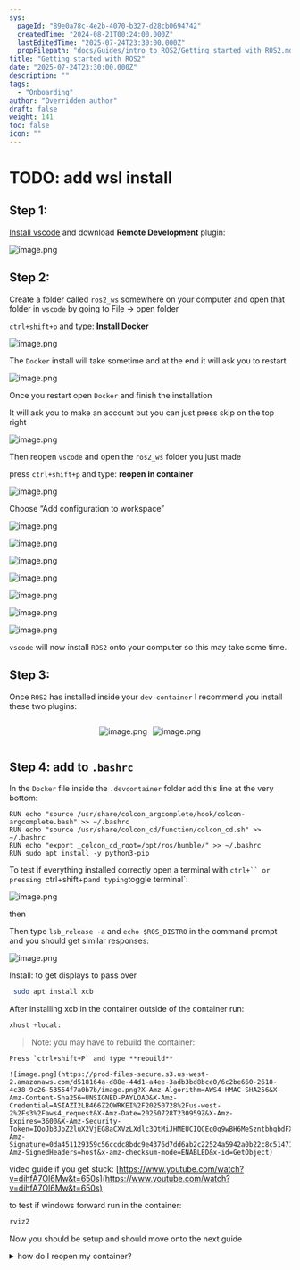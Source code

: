 ```yaml
---
sys:
  pageId: "89e0a78c-4e2b-4070-b327-d28cb0694742"
  createdTime: "2024-08-21T00:24:00.000Z"
  lastEditedTime: "2025-07-24T23:30:00.000Z"
  propFilepath: "docs/Guides/intro_to_ROS2/Getting started with ROS2.md"
title: "Getting started with ROS2"
date: "2025-07-24T23:30:00.000Z"
description: ""
tags:
  - "Onboarding"
author: "Overridden author"
draft: false
weight: 141
toc: false
icon: ""
---
```


# TODO: add wsl install

## Step 1:

[Install vscode](https://code.visualstudio.com/download) and download **Remote Development** plugin:

![image.png](https://prod-files-secure.s3.us-west-2.amazonaws.com/d518164a-d88e-44d1-a4ee-3adb3bd8bce0/efb52993-1881-4a40-b95e-6f020334f022/image.png?X-Amz-Algorithm=AWS4-HMAC-SHA256&X-Amz-Content-Sha256=UNSIGNED-PAYLOAD&X-Amz-Credential=ASIAZI2LB4665EDFJ2D2%2F20250728%2Fus-west-2%2Fs3%2Faws4_request&X-Amz-Date=20250728T230951Z&X-Amz-Expires=3600&X-Amz-Security-Token=IQoJb3JpZ2luX2VjEG8aCXVzLXdlc3QtMiJIMEYCIQD48jusl2IpLTstuIkwhRbSX6I%2FpRW3XiBFD8OjBHHqLQIhAMpMV9M8wiUgMZ3WkQ4MQ6n1mRHo2C5JFauDE0TEcpPuKogECJj%2F%2F%2F%2F%2F%2F%2F%2F%2F%2FwEQABoMNjM3NDIzMTgzODA1IgxGQ3On7dPVDWpfbUwq3ANZDKGFkyCwEKg3dU7QabRXdQy0Bn6RCWcx8S36zCK5DIOx0meruvmMglOEq8sR9A4kEtyqoQpM4Glku3Fglk%2FER9GcJkibV7vB7AIdS0f0tmVh5%2BfEjmaI0Razw1h2T%2BAK5muz9DkxS51ZIfX3iLpqmiEVBMIQJNyAiKDUBInSVUc2Z6LZcHAnwjTUvIqrpP67McqTQ0SLt8%2BvJY4N%2FQ1g1bNS7nrRkgQwe%2FaTsmPIVt22k6ZiNEBt9F8bG15E8GZs%2FEy8CjZQHleLkwyskai0cnbXCgoaX%2Fe4CiFQHxoPa09jVCnhesfJNZ19HxUdoXLmeWa1FP6cjLTgh9GVmruDZ95nOL2GwxgfeC1l9xKU5Lg3r8HgKTe6QHozbMVxO6jH7Vl0AJlXRv%2BYKfGlv2K8juB8BizrcywLdDEgTGLNnvv18xhVHLnxgj6t0ZkHKLaL0qQckvQRrC8qFCOSJcPmCJ7vOG3PY%2Bfho%2FKqeHENbqoo7TVE5kzXjfCg6w47GYfRJjtM15d0ujMbgYaMWIK4IfuRVrhOJJo4s4e5%2BlCrCFKsBwObcorPr9uEjiRX8dIS%2BsEZEBoigAI4GRwXoZMTruakFGktHkUwa7%2BHIlxqxZY%2BwM47gbcvHGQhAjD%2F8Z%2FEBjqkASpkgLgVocKciclYTTqC%2F%2BKHbzBwSEtxSrvgrePK%2BxInU7oqyMun%2FmkPo6QyOn801FXajfvoIJNXrz%2B3SBClgdk8E6haBxyP6rAtyZAfkyEdZHgyUJCn3MPYgU%2FPy9CBCCx09hBeySCzDO%2B%2FT29N8AUJfgTMlV0YCzOZ8QKEpZa8JgobaTNxlGAV8g22f%2FHF4l5NlX5MHkS8%2BbblaRo0KWDpKU4Z&X-Amz-Signature=518d4d3e21855fb1b258e422862e64871802d83217e5183f4618b4694a3ead44&X-Amz-SignedHeaders=host&x-amz-checksum-mode=ENABLED&x-id=GetObject)

## Step 2:

Create a folder called `ros2_ws` somewhere on your computer and open that folder in `vscode` by going to File → open folder 

`ctrl+shift+p` and type: **Install Docker**

![image.png](https://prod-files-secure.s3.us-west-2.amazonaws.com/d518164a-d88e-44d1-a4ee-3adb3bd8bce0/2269dc0e-1cd5-47ff-bceb-c04ad9b2eab0/image.png?X-Amz-Algorithm=AWS4-HMAC-SHA256&X-Amz-Content-Sha256=UNSIGNED-PAYLOAD&X-Amz-Credential=ASIAZI2LB4665EDFJ2D2%2F20250728%2Fus-west-2%2Fs3%2Faws4_request&X-Amz-Date=20250728T230951Z&X-Amz-Expires=3600&X-Amz-Security-Token=IQoJb3JpZ2luX2VjEG8aCXVzLXdlc3QtMiJIMEYCIQD48jusl2IpLTstuIkwhRbSX6I%2FpRW3XiBFD8OjBHHqLQIhAMpMV9M8wiUgMZ3WkQ4MQ6n1mRHo2C5JFauDE0TEcpPuKogECJj%2F%2F%2F%2F%2F%2F%2F%2F%2F%2FwEQABoMNjM3NDIzMTgzODA1IgxGQ3On7dPVDWpfbUwq3ANZDKGFkyCwEKg3dU7QabRXdQy0Bn6RCWcx8S36zCK5DIOx0meruvmMglOEq8sR9A4kEtyqoQpM4Glku3Fglk%2FER9GcJkibV7vB7AIdS0f0tmVh5%2BfEjmaI0Razw1h2T%2BAK5muz9DkxS51ZIfX3iLpqmiEVBMIQJNyAiKDUBInSVUc2Z6LZcHAnwjTUvIqrpP67McqTQ0SLt8%2BvJY4N%2FQ1g1bNS7nrRkgQwe%2FaTsmPIVt22k6ZiNEBt9F8bG15E8GZs%2FEy8CjZQHleLkwyskai0cnbXCgoaX%2Fe4CiFQHxoPa09jVCnhesfJNZ19HxUdoXLmeWa1FP6cjLTgh9GVmruDZ95nOL2GwxgfeC1l9xKU5Lg3r8HgKTe6QHozbMVxO6jH7Vl0AJlXRv%2BYKfGlv2K8juB8BizrcywLdDEgTGLNnvv18xhVHLnxgj6t0ZkHKLaL0qQckvQRrC8qFCOSJcPmCJ7vOG3PY%2Bfho%2FKqeHENbqoo7TVE5kzXjfCg6w47GYfRJjtM15d0ujMbgYaMWIK4IfuRVrhOJJo4s4e5%2BlCrCFKsBwObcorPr9uEjiRX8dIS%2BsEZEBoigAI4GRwXoZMTruakFGktHkUwa7%2BHIlxqxZY%2BwM47gbcvHGQhAjD%2F8Z%2FEBjqkASpkgLgVocKciclYTTqC%2F%2BKHbzBwSEtxSrvgrePK%2BxInU7oqyMun%2FmkPo6QyOn801FXajfvoIJNXrz%2B3SBClgdk8E6haBxyP6rAtyZAfkyEdZHgyUJCn3MPYgU%2FPy9CBCCx09hBeySCzDO%2B%2FT29N8AUJfgTMlV0YCzOZ8QKEpZa8JgobaTNxlGAV8g22f%2FHF4l5NlX5MHkS8%2BbblaRo0KWDpKU4Z&X-Amz-Signature=069c652623b1d8323dee84e8d47f7898e19bad41c767d405aff46f17e925cb48&X-Amz-SignedHeaders=host&x-amz-checksum-mode=ENABLED&x-id=GetObject)

The `Docker` install will take sometime and at the end it will ask you to restart

![image.png](https://prod-files-secure.s3.us-west-2.amazonaws.com/d518164a-d88e-44d1-a4ee-3adb3bd8bce0/ed233f78-be33-4b1f-b89c-9c346c0e961e/image.png?X-Amz-Algorithm=AWS4-HMAC-SHA256&X-Amz-Content-Sha256=UNSIGNED-PAYLOAD&X-Amz-Credential=ASIAZI2LB4665EDFJ2D2%2F20250728%2Fus-west-2%2Fs3%2Faws4_request&X-Amz-Date=20250728T230951Z&X-Amz-Expires=3600&X-Amz-Security-Token=IQoJb3JpZ2luX2VjEG8aCXVzLXdlc3QtMiJIMEYCIQD48jusl2IpLTstuIkwhRbSX6I%2FpRW3XiBFD8OjBHHqLQIhAMpMV9M8wiUgMZ3WkQ4MQ6n1mRHo2C5JFauDE0TEcpPuKogECJj%2F%2F%2F%2F%2F%2F%2F%2F%2F%2FwEQABoMNjM3NDIzMTgzODA1IgxGQ3On7dPVDWpfbUwq3ANZDKGFkyCwEKg3dU7QabRXdQy0Bn6RCWcx8S36zCK5DIOx0meruvmMglOEq8sR9A4kEtyqoQpM4Glku3Fglk%2FER9GcJkibV7vB7AIdS0f0tmVh5%2BfEjmaI0Razw1h2T%2BAK5muz9DkxS51ZIfX3iLpqmiEVBMIQJNyAiKDUBInSVUc2Z6LZcHAnwjTUvIqrpP67McqTQ0SLt8%2BvJY4N%2FQ1g1bNS7nrRkgQwe%2FaTsmPIVt22k6ZiNEBt9F8bG15E8GZs%2FEy8CjZQHleLkwyskai0cnbXCgoaX%2Fe4CiFQHxoPa09jVCnhesfJNZ19HxUdoXLmeWa1FP6cjLTgh9GVmruDZ95nOL2GwxgfeC1l9xKU5Lg3r8HgKTe6QHozbMVxO6jH7Vl0AJlXRv%2BYKfGlv2K8juB8BizrcywLdDEgTGLNnvv18xhVHLnxgj6t0ZkHKLaL0qQckvQRrC8qFCOSJcPmCJ7vOG3PY%2Bfho%2FKqeHENbqoo7TVE5kzXjfCg6w47GYfRJjtM15d0ujMbgYaMWIK4IfuRVrhOJJo4s4e5%2BlCrCFKsBwObcorPr9uEjiRX8dIS%2BsEZEBoigAI4GRwXoZMTruakFGktHkUwa7%2BHIlxqxZY%2BwM47gbcvHGQhAjD%2F8Z%2FEBjqkASpkgLgVocKciclYTTqC%2F%2BKHbzBwSEtxSrvgrePK%2BxInU7oqyMun%2FmkPo6QyOn801FXajfvoIJNXrz%2B3SBClgdk8E6haBxyP6rAtyZAfkyEdZHgyUJCn3MPYgU%2FPy9CBCCx09hBeySCzDO%2B%2FT29N8AUJfgTMlV0YCzOZ8QKEpZa8JgobaTNxlGAV8g22f%2FHF4l5NlX5MHkS8%2BbblaRo0KWDpKU4Z&X-Amz-Signature=d46eec1c75c3bb8db68c10571a0f93b35a61885ee92b0eff40ae04c5773d05ff&X-Amz-SignedHeaders=host&x-amz-checksum-mode=ENABLED&x-id=GetObject)

Once you restart open `Docker` and finish the installation

It will ask you to make an account but you can just press skip on the top right

![image.png](https://prod-files-secure.s3.us-west-2.amazonaws.com/d518164a-d88e-44d1-a4ee-3adb3bd8bce0/21010ad9-1659-4fd9-9f59-9932a09b2a3d/image.png?X-Amz-Algorithm=AWS4-HMAC-SHA256&X-Amz-Content-Sha256=UNSIGNED-PAYLOAD&X-Amz-Credential=ASIAZI2LB4665EDFJ2D2%2F20250728%2Fus-west-2%2Fs3%2Faws4_request&X-Amz-Date=20250728T230951Z&X-Amz-Expires=3600&X-Amz-Security-Token=IQoJb3JpZ2luX2VjEG8aCXVzLXdlc3QtMiJIMEYCIQD48jusl2IpLTstuIkwhRbSX6I%2FpRW3XiBFD8OjBHHqLQIhAMpMV9M8wiUgMZ3WkQ4MQ6n1mRHo2C5JFauDE0TEcpPuKogECJj%2F%2F%2F%2F%2F%2F%2F%2F%2F%2FwEQABoMNjM3NDIzMTgzODA1IgxGQ3On7dPVDWpfbUwq3ANZDKGFkyCwEKg3dU7QabRXdQy0Bn6RCWcx8S36zCK5DIOx0meruvmMglOEq8sR9A4kEtyqoQpM4Glku3Fglk%2FER9GcJkibV7vB7AIdS0f0tmVh5%2BfEjmaI0Razw1h2T%2BAK5muz9DkxS51ZIfX3iLpqmiEVBMIQJNyAiKDUBInSVUc2Z6LZcHAnwjTUvIqrpP67McqTQ0SLt8%2BvJY4N%2FQ1g1bNS7nrRkgQwe%2FaTsmPIVt22k6ZiNEBt9F8bG15E8GZs%2FEy8CjZQHleLkwyskai0cnbXCgoaX%2Fe4CiFQHxoPa09jVCnhesfJNZ19HxUdoXLmeWa1FP6cjLTgh9GVmruDZ95nOL2GwxgfeC1l9xKU5Lg3r8HgKTe6QHozbMVxO6jH7Vl0AJlXRv%2BYKfGlv2K8juB8BizrcywLdDEgTGLNnvv18xhVHLnxgj6t0ZkHKLaL0qQckvQRrC8qFCOSJcPmCJ7vOG3PY%2Bfho%2FKqeHENbqoo7TVE5kzXjfCg6w47GYfRJjtM15d0ujMbgYaMWIK4IfuRVrhOJJo4s4e5%2BlCrCFKsBwObcorPr9uEjiRX8dIS%2BsEZEBoigAI4GRwXoZMTruakFGktHkUwa7%2BHIlxqxZY%2BwM47gbcvHGQhAjD%2F8Z%2FEBjqkASpkgLgVocKciclYTTqC%2F%2BKHbzBwSEtxSrvgrePK%2BxInU7oqyMun%2FmkPo6QyOn801FXajfvoIJNXrz%2B3SBClgdk8E6haBxyP6rAtyZAfkyEdZHgyUJCn3MPYgU%2FPy9CBCCx09hBeySCzDO%2B%2FT29N8AUJfgTMlV0YCzOZ8QKEpZa8JgobaTNxlGAV8g22f%2FHF4l5NlX5MHkS8%2BbblaRo0KWDpKU4Z&X-Amz-Signature=788d11c062daa7df34fb49780f90cda7fe77184d62da1a994d190c07d3fb9e88&X-Amz-SignedHeaders=host&x-amz-checksum-mode=ENABLED&x-id=GetObject)

Then reopen `vscode` and open the `ros2_ws` folder you just made

press `ctrl+shift+p` and type: **reopen in container**

![image.png](https://prod-files-secure.s3.us-west-2.amazonaws.com/d518164a-d88e-44d1-a4ee-3adb3bd8bce0/4e93b8c2-41ad-488c-8095-c74205196118/image.png?X-Amz-Algorithm=AWS4-HMAC-SHA256&X-Amz-Content-Sha256=UNSIGNED-PAYLOAD&X-Amz-Credential=ASIAZI2LB4665EDFJ2D2%2F20250728%2Fus-west-2%2Fs3%2Faws4_request&X-Amz-Date=20250728T230951Z&X-Amz-Expires=3600&X-Amz-Security-Token=IQoJb3JpZ2luX2VjEG8aCXVzLXdlc3QtMiJIMEYCIQD48jusl2IpLTstuIkwhRbSX6I%2FpRW3XiBFD8OjBHHqLQIhAMpMV9M8wiUgMZ3WkQ4MQ6n1mRHo2C5JFauDE0TEcpPuKogECJj%2F%2F%2F%2F%2F%2F%2F%2F%2F%2FwEQABoMNjM3NDIzMTgzODA1IgxGQ3On7dPVDWpfbUwq3ANZDKGFkyCwEKg3dU7QabRXdQy0Bn6RCWcx8S36zCK5DIOx0meruvmMglOEq8sR9A4kEtyqoQpM4Glku3Fglk%2FER9GcJkibV7vB7AIdS0f0tmVh5%2BfEjmaI0Razw1h2T%2BAK5muz9DkxS51ZIfX3iLpqmiEVBMIQJNyAiKDUBInSVUc2Z6LZcHAnwjTUvIqrpP67McqTQ0SLt8%2BvJY4N%2FQ1g1bNS7nrRkgQwe%2FaTsmPIVt22k6ZiNEBt9F8bG15E8GZs%2FEy8CjZQHleLkwyskai0cnbXCgoaX%2Fe4CiFQHxoPa09jVCnhesfJNZ19HxUdoXLmeWa1FP6cjLTgh9GVmruDZ95nOL2GwxgfeC1l9xKU5Lg3r8HgKTe6QHozbMVxO6jH7Vl0AJlXRv%2BYKfGlv2K8juB8BizrcywLdDEgTGLNnvv18xhVHLnxgj6t0ZkHKLaL0qQckvQRrC8qFCOSJcPmCJ7vOG3PY%2Bfho%2FKqeHENbqoo7TVE5kzXjfCg6w47GYfRJjtM15d0ujMbgYaMWIK4IfuRVrhOJJo4s4e5%2BlCrCFKsBwObcorPr9uEjiRX8dIS%2BsEZEBoigAI4GRwXoZMTruakFGktHkUwa7%2BHIlxqxZY%2BwM47gbcvHGQhAjD%2F8Z%2FEBjqkASpkgLgVocKciclYTTqC%2F%2BKHbzBwSEtxSrvgrePK%2BxInU7oqyMun%2FmkPo6QyOn801FXajfvoIJNXrz%2B3SBClgdk8E6haBxyP6rAtyZAfkyEdZHgyUJCn3MPYgU%2FPy9CBCCx09hBeySCzDO%2B%2FT29N8AUJfgTMlV0YCzOZ8QKEpZa8JgobaTNxlGAV8g22f%2FHF4l5NlX5MHkS8%2BbblaRo0KWDpKU4Z&X-Amz-Signature=cc973568a882cc1fd167deebcdecc054e2ed1ffb2f8ab0ee17fe77fed99256d1&X-Amz-SignedHeaders=host&x-amz-checksum-mode=ENABLED&x-id=GetObject)

Choose “Add configuration to workspace”

![image.png](https://prod-files-secure.s3.us-west-2.amazonaws.com/d518164a-d88e-44d1-a4ee-3adb3bd8bce0/9560b282-5060-4989-ba37-97e7b2c22476/image.png?X-Amz-Algorithm=AWS4-HMAC-SHA256&X-Amz-Content-Sha256=UNSIGNED-PAYLOAD&X-Amz-Credential=ASIAZI2LB4665EDFJ2D2%2F20250728%2Fus-west-2%2Fs3%2Faws4_request&X-Amz-Date=20250728T230951Z&X-Amz-Expires=3600&X-Amz-Security-Token=IQoJb3JpZ2luX2VjEG8aCXVzLXdlc3QtMiJIMEYCIQD48jusl2IpLTstuIkwhRbSX6I%2FpRW3XiBFD8OjBHHqLQIhAMpMV9M8wiUgMZ3WkQ4MQ6n1mRHo2C5JFauDE0TEcpPuKogECJj%2F%2F%2F%2F%2F%2F%2F%2F%2F%2FwEQABoMNjM3NDIzMTgzODA1IgxGQ3On7dPVDWpfbUwq3ANZDKGFkyCwEKg3dU7QabRXdQy0Bn6RCWcx8S36zCK5DIOx0meruvmMglOEq8sR9A4kEtyqoQpM4Glku3Fglk%2FER9GcJkibV7vB7AIdS0f0tmVh5%2BfEjmaI0Razw1h2T%2BAK5muz9DkxS51ZIfX3iLpqmiEVBMIQJNyAiKDUBInSVUc2Z6LZcHAnwjTUvIqrpP67McqTQ0SLt8%2BvJY4N%2FQ1g1bNS7nrRkgQwe%2FaTsmPIVt22k6ZiNEBt9F8bG15E8GZs%2FEy8CjZQHleLkwyskai0cnbXCgoaX%2Fe4CiFQHxoPa09jVCnhesfJNZ19HxUdoXLmeWa1FP6cjLTgh9GVmruDZ95nOL2GwxgfeC1l9xKU5Lg3r8HgKTe6QHozbMVxO6jH7Vl0AJlXRv%2BYKfGlv2K8juB8BizrcywLdDEgTGLNnvv18xhVHLnxgj6t0ZkHKLaL0qQckvQRrC8qFCOSJcPmCJ7vOG3PY%2Bfho%2FKqeHENbqoo7TVE5kzXjfCg6w47GYfRJjtM15d0ujMbgYaMWIK4IfuRVrhOJJo4s4e5%2BlCrCFKsBwObcorPr9uEjiRX8dIS%2BsEZEBoigAI4GRwXoZMTruakFGktHkUwa7%2BHIlxqxZY%2BwM47gbcvHGQhAjD%2F8Z%2FEBjqkASpkgLgVocKciclYTTqC%2F%2BKHbzBwSEtxSrvgrePK%2BxInU7oqyMun%2FmkPo6QyOn801FXajfvoIJNXrz%2B3SBClgdk8E6haBxyP6rAtyZAfkyEdZHgyUJCn3MPYgU%2FPy9CBCCx09hBeySCzDO%2B%2FT29N8AUJfgTMlV0YCzOZ8QKEpZa8JgobaTNxlGAV8g22f%2FHF4l5NlX5MHkS8%2BbblaRo0KWDpKU4Z&X-Amz-Signature=6a85e237b9e994ec32c02cf771612f03e79d298221a98b3504a939f74cef4d8b&X-Amz-SignedHeaders=host&x-amz-checksum-mode=ENABLED&x-id=GetObject)

![image.png](https://prod-files-secure.s3.us-west-2.amazonaws.com/d518164a-d88e-44d1-a4ee-3adb3bd8bce0/2ee63f81-886b-48e8-a553-dc6e5eac99e4/image.png?X-Amz-Algorithm=AWS4-HMAC-SHA256&X-Amz-Content-Sha256=UNSIGNED-PAYLOAD&X-Amz-Credential=ASIAZI2LB4665EDFJ2D2%2F20250728%2Fus-west-2%2Fs3%2Faws4_request&X-Amz-Date=20250728T230951Z&X-Amz-Expires=3600&X-Amz-Security-Token=IQoJb3JpZ2luX2VjEG8aCXVzLXdlc3QtMiJIMEYCIQD48jusl2IpLTstuIkwhRbSX6I%2FpRW3XiBFD8OjBHHqLQIhAMpMV9M8wiUgMZ3WkQ4MQ6n1mRHo2C5JFauDE0TEcpPuKogECJj%2F%2F%2F%2F%2F%2F%2F%2F%2F%2FwEQABoMNjM3NDIzMTgzODA1IgxGQ3On7dPVDWpfbUwq3ANZDKGFkyCwEKg3dU7QabRXdQy0Bn6RCWcx8S36zCK5DIOx0meruvmMglOEq8sR9A4kEtyqoQpM4Glku3Fglk%2FER9GcJkibV7vB7AIdS0f0tmVh5%2BfEjmaI0Razw1h2T%2BAK5muz9DkxS51ZIfX3iLpqmiEVBMIQJNyAiKDUBInSVUc2Z6LZcHAnwjTUvIqrpP67McqTQ0SLt8%2BvJY4N%2FQ1g1bNS7nrRkgQwe%2FaTsmPIVt22k6ZiNEBt9F8bG15E8GZs%2FEy8CjZQHleLkwyskai0cnbXCgoaX%2Fe4CiFQHxoPa09jVCnhesfJNZ19HxUdoXLmeWa1FP6cjLTgh9GVmruDZ95nOL2GwxgfeC1l9xKU5Lg3r8HgKTe6QHozbMVxO6jH7Vl0AJlXRv%2BYKfGlv2K8juB8BizrcywLdDEgTGLNnvv18xhVHLnxgj6t0ZkHKLaL0qQckvQRrC8qFCOSJcPmCJ7vOG3PY%2Bfho%2FKqeHENbqoo7TVE5kzXjfCg6w47GYfRJjtM15d0ujMbgYaMWIK4IfuRVrhOJJo4s4e5%2BlCrCFKsBwObcorPr9uEjiRX8dIS%2BsEZEBoigAI4GRwXoZMTruakFGktHkUwa7%2BHIlxqxZY%2BwM47gbcvHGQhAjD%2F8Z%2FEBjqkASpkgLgVocKciclYTTqC%2F%2BKHbzBwSEtxSrvgrePK%2BxInU7oqyMun%2FmkPo6QyOn801FXajfvoIJNXrz%2B3SBClgdk8E6haBxyP6rAtyZAfkyEdZHgyUJCn3MPYgU%2FPy9CBCCx09hBeySCzDO%2B%2FT29N8AUJfgTMlV0YCzOZ8QKEpZa8JgobaTNxlGAV8g22f%2FHF4l5NlX5MHkS8%2BbblaRo0KWDpKU4Z&X-Amz-Signature=17cd8087002464d706b68ac0c79e83e52baef49300349f0e3ef93229228a0c3c&X-Amz-SignedHeaders=host&x-amz-checksum-mode=ENABLED&x-id=GetObject)

![image.png](https://prod-files-secure.s3.us-west-2.amazonaws.com/d518164a-d88e-44d1-a4ee-3adb3bd8bce0/e0fd626c-c8b6-4b2c-95d1-fa4c26514504/image.png?X-Amz-Algorithm=AWS4-HMAC-SHA256&X-Amz-Content-Sha256=UNSIGNED-PAYLOAD&X-Amz-Credential=ASIAZI2LB4665EDFJ2D2%2F20250728%2Fus-west-2%2Fs3%2Faws4_request&X-Amz-Date=20250728T230951Z&X-Amz-Expires=3600&X-Amz-Security-Token=IQoJb3JpZ2luX2VjEG8aCXVzLXdlc3QtMiJIMEYCIQD48jusl2IpLTstuIkwhRbSX6I%2FpRW3XiBFD8OjBHHqLQIhAMpMV9M8wiUgMZ3WkQ4MQ6n1mRHo2C5JFauDE0TEcpPuKogECJj%2F%2F%2F%2F%2F%2F%2F%2F%2F%2FwEQABoMNjM3NDIzMTgzODA1IgxGQ3On7dPVDWpfbUwq3ANZDKGFkyCwEKg3dU7QabRXdQy0Bn6RCWcx8S36zCK5DIOx0meruvmMglOEq8sR9A4kEtyqoQpM4Glku3Fglk%2FER9GcJkibV7vB7AIdS0f0tmVh5%2BfEjmaI0Razw1h2T%2BAK5muz9DkxS51ZIfX3iLpqmiEVBMIQJNyAiKDUBInSVUc2Z6LZcHAnwjTUvIqrpP67McqTQ0SLt8%2BvJY4N%2FQ1g1bNS7nrRkgQwe%2FaTsmPIVt22k6ZiNEBt9F8bG15E8GZs%2FEy8CjZQHleLkwyskai0cnbXCgoaX%2Fe4CiFQHxoPa09jVCnhesfJNZ19HxUdoXLmeWa1FP6cjLTgh9GVmruDZ95nOL2GwxgfeC1l9xKU5Lg3r8HgKTe6QHozbMVxO6jH7Vl0AJlXRv%2BYKfGlv2K8juB8BizrcywLdDEgTGLNnvv18xhVHLnxgj6t0ZkHKLaL0qQckvQRrC8qFCOSJcPmCJ7vOG3PY%2Bfho%2FKqeHENbqoo7TVE5kzXjfCg6w47GYfRJjtM15d0ujMbgYaMWIK4IfuRVrhOJJo4s4e5%2BlCrCFKsBwObcorPr9uEjiRX8dIS%2BsEZEBoigAI4GRwXoZMTruakFGktHkUwa7%2BHIlxqxZY%2BwM47gbcvHGQhAjD%2F8Z%2FEBjqkASpkgLgVocKciclYTTqC%2F%2BKHbzBwSEtxSrvgrePK%2BxInU7oqyMun%2FmkPo6QyOn801FXajfvoIJNXrz%2B3SBClgdk8E6haBxyP6rAtyZAfkyEdZHgyUJCn3MPYgU%2FPy9CBCCx09hBeySCzDO%2B%2FT29N8AUJfgTMlV0YCzOZ8QKEpZa8JgobaTNxlGAV8g22f%2FHF4l5NlX5MHkS8%2BbblaRo0KWDpKU4Z&X-Amz-Signature=45ac35f7f94a496898e83fd412d45f9925dcf8e6b0ffbf76ff52d70c37f94e2d&X-Amz-SignedHeaders=host&x-amz-checksum-mode=ENABLED&x-id=GetObject)

![image.png](https://prod-files-secure.s3.us-west-2.amazonaws.com/d518164a-d88e-44d1-a4ee-3adb3bd8bce0/a2e13f50-d2ab-4719-a4c2-7ced634bfc9d/image.png?X-Amz-Algorithm=AWS4-HMAC-SHA256&X-Amz-Content-Sha256=UNSIGNED-PAYLOAD&X-Amz-Credential=ASIAZI2LB4665EDFJ2D2%2F20250728%2Fus-west-2%2Fs3%2Faws4_request&X-Amz-Date=20250728T230951Z&X-Amz-Expires=3600&X-Amz-Security-Token=IQoJb3JpZ2luX2VjEG8aCXVzLXdlc3QtMiJIMEYCIQD48jusl2IpLTstuIkwhRbSX6I%2FpRW3XiBFD8OjBHHqLQIhAMpMV9M8wiUgMZ3WkQ4MQ6n1mRHo2C5JFauDE0TEcpPuKogECJj%2F%2F%2F%2F%2F%2F%2F%2F%2F%2FwEQABoMNjM3NDIzMTgzODA1IgxGQ3On7dPVDWpfbUwq3ANZDKGFkyCwEKg3dU7QabRXdQy0Bn6RCWcx8S36zCK5DIOx0meruvmMglOEq8sR9A4kEtyqoQpM4Glku3Fglk%2FER9GcJkibV7vB7AIdS0f0tmVh5%2BfEjmaI0Razw1h2T%2BAK5muz9DkxS51ZIfX3iLpqmiEVBMIQJNyAiKDUBInSVUc2Z6LZcHAnwjTUvIqrpP67McqTQ0SLt8%2BvJY4N%2FQ1g1bNS7nrRkgQwe%2FaTsmPIVt22k6ZiNEBt9F8bG15E8GZs%2FEy8CjZQHleLkwyskai0cnbXCgoaX%2Fe4CiFQHxoPa09jVCnhesfJNZ19HxUdoXLmeWa1FP6cjLTgh9GVmruDZ95nOL2GwxgfeC1l9xKU5Lg3r8HgKTe6QHozbMVxO6jH7Vl0AJlXRv%2BYKfGlv2K8juB8BizrcywLdDEgTGLNnvv18xhVHLnxgj6t0ZkHKLaL0qQckvQRrC8qFCOSJcPmCJ7vOG3PY%2Bfho%2FKqeHENbqoo7TVE5kzXjfCg6w47GYfRJjtM15d0ujMbgYaMWIK4IfuRVrhOJJo4s4e5%2BlCrCFKsBwObcorPr9uEjiRX8dIS%2BsEZEBoigAI4GRwXoZMTruakFGktHkUwa7%2BHIlxqxZY%2BwM47gbcvHGQhAjD%2F8Z%2FEBjqkASpkgLgVocKciclYTTqC%2F%2BKHbzBwSEtxSrvgrePK%2BxInU7oqyMun%2FmkPo6QyOn801FXajfvoIJNXrz%2B3SBClgdk8E6haBxyP6rAtyZAfkyEdZHgyUJCn3MPYgU%2FPy9CBCCx09hBeySCzDO%2B%2FT29N8AUJfgTMlV0YCzOZ8QKEpZa8JgobaTNxlGAV8g22f%2FHF4l5NlX5MHkS8%2BbblaRo0KWDpKU4Z&X-Amz-Signature=4d464bd4699bebd0c00a2d3a58d7c4e27f1f5a8f02a87eff26fda68a7d87cde2&X-Amz-SignedHeaders=host&x-amz-checksum-mode=ENABLED&x-id=GetObject)

![image.png](https://prod-files-secure.s3.us-west-2.amazonaws.com/d518164a-d88e-44d1-a4ee-3adb3bd8bce0/6cc478ad-aaba-4bf7-9fcc-403277ab896c/image.png?X-Amz-Algorithm=AWS4-HMAC-SHA256&X-Amz-Content-Sha256=UNSIGNED-PAYLOAD&X-Amz-Credential=ASIAZI2LB4665EDFJ2D2%2F20250728%2Fus-west-2%2Fs3%2Faws4_request&X-Amz-Date=20250728T230951Z&X-Amz-Expires=3600&X-Amz-Security-Token=IQoJb3JpZ2luX2VjEG8aCXVzLXdlc3QtMiJIMEYCIQD48jusl2IpLTstuIkwhRbSX6I%2FpRW3XiBFD8OjBHHqLQIhAMpMV9M8wiUgMZ3WkQ4MQ6n1mRHo2C5JFauDE0TEcpPuKogECJj%2F%2F%2F%2F%2F%2F%2F%2F%2F%2FwEQABoMNjM3NDIzMTgzODA1IgxGQ3On7dPVDWpfbUwq3ANZDKGFkyCwEKg3dU7QabRXdQy0Bn6RCWcx8S36zCK5DIOx0meruvmMglOEq8sR9A4kEtyqoQpM4Glku3Fglk%2FER9GcJkibV7vB7AIdS0f0tmVh5%2BfEjmaI0Razw1h2T%2BAK5muz9DkxS51ZIfX3iLpqmiEVBMIQJNyAiKDUBInSVUc2Z6LZcHAnwjTUvIqrpP67McqTQ0SLt8%2BvJY4N%2FQ1g1bNS7nrRkgQwe%2FaTsmPIVt22k6ZiNEBt9F8bG15E8GZs%2FEy8CjZQHleLkwyskai0cnbXCgoaX%2Fe4CiFQHxoPa09jVCnhesfJNZ19HxUdoXLmeWa1FP6cjLTgh9GVmruDZ95nOL2GwxgfeC1l9xKU5Lg3r8HgKTe6QHozbMVxO6jH7Vl0AJlXRv%2BYKfGlv2K8juB8BizrcywLdDEgTGLNnvv18xhVHLnxgj6t0ZkHKLaL0qQckvQRrC8qFCOSJcPmCJ7vOG3PY%2Bfho%2FKqeHENbqoo7TVE5kzXjfCg6w47GYfRJjtM15d0ujMbgYaMWIK4IfuRVrhOJJo4s4e5%2BlCrCFKsBwObcorPr9uEjiRX8dIS%2BsEZEBoigAI4GRwXoZMTruakFGktHkUwa7%2BHIlxqxZY%2BwM47gbcvHGQhAjD%2F8Z%2FEBjqkASpkgLgVocKciclYTTqC%2F%2BKHbzBwSEtxSrvgrePK%2BxInU7oqyMun%2FmkPo6QyOn801FXajfvoIJNXrz%2B3SBClgdk8E6haBxyP6rAtyZAfkyEdZHgyUJCn3MPYgU%2FPy9CBCCx09hBeySCzDO%2B%2FT29N8AUJfgTMlV0YCzOZ8QKEpZa8JgobaTNxlGAV8g22f%2FHF4l5NlX5MHkS8%2BbblaRo0KWDpKU4Z&X-Amz-Signature=0da93648b3d2011a776c240f73c5cf6d6c78db4e2c411f3eb5a285b474d038bc&X-Amz-SignedHeaders=host&x-amz-checksum-mode=ENABLED&x-id=GetObject)

![image.png](https://prod-files-secure.s3.us-west-2.amazonaws.com/d518164a-d88e-44d1-a4ee-3adb3bd8bce0/53255b28-f75e-430f-b9e3-c0ac8577e42b/image.png?X-Amz-Algorithm=AWS4-HMAC-SHA256&X-Amz-Content-Sha256=UNSIGNED-PAYLOAD&X-Amz-Credential=ASIAZI2LB4665EDFJ2D2%2F20250728%2Fus-west-2%2Fs3%2Faws4_request&X-Amz-Date=20250728T230951Z&X-Amz-Expires=3600&X-Amz-Security-Token=IQoJb3JpZ2luX2VjEG8aCXVzLXdlc3QtMiJIMEYCIQD48jusl2IpLTstuIkwhRbSX6I%2FpRW3XiBFD8OjBHHqLQIhAMpMV9M8wiUgMZ3WkQ4MQ6n1mRHo2C5JFauDE0TEcpPuKogECJj%2F%2F%2F%2F%2F%2F%2F%2F%2F%2FwEQABoMNjM3NDIzMTgzODA1IgxGQ3On7dPVDWpfbUwq3ANZDKGFkyCwEKg3dU7QabRXdQy0Bn6RCWcx8S36zCK5DIOx0meruvmMglOEq8sR9A4kEtyqoQpM4Glku3Fglk%2FER9GcJkibV7vB7AIdS0f0tmVh5%2BfEjmaI0Razw1h2T%2BAK5muz9DkxS51ZIfX3iLpqmiEVBMIQJNyAiKDUBInSVUc2Z6LZcHAnwjTUvIqrpP67McqTQ0SLt8%2BvJY4N%2FQ1g1bNS7nrRkgQwe%2FaTsmPIVt22k6ZiNEBt9F8bG15E8GZs%2FEy8CjZQHleLkwyskai0cnbXCgoaX%2Fe4CiFQHxoPa09jVCnhesfJNZ19HxUdoXLmeWa1FP6cjLTgh9GVmruDZ95nOL2GwxgfeC1l9xKU5Lg3r8HgKTe6QHozbMVxO6jH7Vl0AJlXRv%2BYKfGlv2K8juB8BizrcywLdDEgTGLNnvv18xhVHLnxgj6t0ZkHKLaL0qQckvQRrC8qFCOSJcPmCJ7vOG3PY%2Bfho%2FKqeHENbqoo7TVE5kzXjfCg6w47GYfRJjtM15d0ujMbgYaMWIK4IfuRVrhOJJo4s4e5%2BlCrCFKsBwObcorPr9uEjiRX8dIS%2BsEZEBoigAI4GRwXoZMTruakFGktHkUwa7%2BHIlxqxZY%2BwM47gbcvHGQhAjD%2F8Z%2FEBjqkASpkgLgVocKciclYTTqC%2F%2BKHbzBwSEtxSrvgrePK%2BxInU7oqyMun%2FmkPo6QyOn801FXajfvoIJNXrz%2B3SBClgdk8E6haBxyP6rAtyZAfkyEdZHgyUJCn3MPYgU%2FPy9CBCCx09hBeySCzDO%2B%2FT29N8AUJfgTMlV0YCzOZ8QKEpZa8JgobaTNxlGAV8g22f%2FHF4l5NlX5MHkS8%2BbblaRo0KWDpKU4Z&X-Amz-Signature=45758da8d41390490f25ee2a0aa30eae3831dc1f0d3ffbdd011356952bef9d1d&X-Amz-SignedHeaders=host&x-amz-checksum-mode=ENABLED&x-id=GetObject)

![image.png](https://prod-files-secure.s3.us-west-2.amazonaws.com/d518164a-d88e-44d1-a4ee-3adb3bd8bce0/7c562767-5af9-4ffb-97d1-327bcdf4ee00/image.png?X-Amz-Algorithm=AWS4-HMAC-SHA256&X-Amz-Content-Sha256=UNSIGNED-PAYLOAD&X-Amz-Credential=ASIAZI2LB4665EDFJ2D2%2F20250728%2Fus-west-2%2Fs3%2Faws4_request&X-Amz-Date=20250728T230951Z&X-Amz-Expires=3600&X-Amz-Security-Token=IQoJb3JpZ2luX2VjEG8aCXVzLXdlc3QtMiJIMEYCIQD48jusl2IpLTstuIkwhRbSX6I%2FpRW3XiBFD8OjBHHqLQIhAMpMV9M8wiUgMZ3WkQ4MQ6n1mRHo2C5JFauDE0TEcpPuKogECJj%2F%2F%2F%2F%2F%2F%2F%2F%2F%2FwEQABoMNjM3NDIzMTgzODA1IgxGQ3On7dPVDWpfbUwq3ANZDKGFkyCwEKg3dU7QabRXdQy0Bn6RCWcx8S36zCK5DIOx0meruvmMglOEq8sR9A4kEtyqoQpM4Glku3Fglk%2FER9GcJkibV7vB7AIdS0f0tmVh5%2BfEjmaI0Razw1h2T%2BAK5muz9DkxS51ZIfX3iLpqmiEVBMIQJNyAiKDUBInSVUc2Z6LZcHAnwjTUvIqrpP67McqTQ0SLt8%2BvJY4N%2FQ1g1bNS7nrRkgQwe%2FaTsmPIVt22k6ZiNEBt9F8bG15E8GZs%2FEy8CjZQHleLkwyskai0cnbXCgoaX%2Fe4CiFQHxoPa09jVCnhesfJNZ19HxUdoXLmeWa1FP6cjLTgh9GVmruDZ95nOL2GwxgfeC1l9xKU5Lg3r8HgKTe6QHozbMVxO6jH7Vl0AJlXRv%2BYKfGlv2K8juB8BizrcywLdDEgTGLNnvv18xhVHLnxgj6t0ZkHKLaL0qQckvQRrC8qFCOSJcPmCJ7vOG3PY%2Bfho%2FKqeHENbqoo7TVE5kzXjfCg6w47GYfRJjtM15d0ujMbgYaMWIK4IfuRVrhOJJo4s4e5%2BlCrCFKsBwObcorPr9uEjiRX8dIS%2BsEZEBoigAI4GRwXoZMTruakFGktHkUwa7%2BHIlxqxZY%2BwM47gbcvHGQhAjD%2F8Z%2FEBjqkASpkgLgVocKciclYTTqC%2F%2BKHbzBwSEtxSrvgrePK%2BxInU7oqyMun%2FmkPo6QyOn801FXajfvoIJNXrz%2B3SBClgdk8E6haBxyP6rAtyZAfkyEdZHgyUJCn3MPYgU%2FPy9CBCCx09hBeySCzDO%2B%2FT29N8AUJfgTMlV0YCzOZ8QKEpZa8JgobaTNxlGAV8g22f%2FHF4l5NlX5MHkS8%2BbblaRo0KWDpKU4Z&X-Amz-Signature=303c881d3a3015da9334e8c73b420661562f61893e211632342dd6b1ba429bd4&X-Amz-SignedHeaders=host&x-amz-checksum-mode=ENABLED&x-id=GetObject)

`vscode` will now install `ROS2` onto your computer so this may take some time.

## Step 3:

Once `ROS2` has installed inside your `dev-container` I recommend you install these two plugins:

<div style="display: flex;flex-direction: row; column-gap:10px; max-width: 630px;justify-content: center;">
<div>

![image.png](https://prod-files-secure.s3.us-west-2.amazonaws.com/d518164a-d88e-44d1-a4ee-3adb3bd8bce0/3fc3d550-5a54-4ba1-ba6b-faa01cdb7369/image.png?X-Amz-Algorithm=AWS4-HMAC-SHA256&X-Amz-Content-Sha256=UNSIGNED-PAYLOAD&X-Amz-Credential=ASIAZI2LB466XPLVGOEZ%2F20250728%2Fus-west-2%2Fs3%2Faws4_request&X-Amz-Date=20250728T230958Z&X-Amz-Expires=3600&X-Amz-Security-Token=IQoJb3JpZ2luX2VjEG8aCXVzLXdlc3QtMiJGMEQCIAwhZe12xQ%2FBdiplXUGP1V4zojRnHxkCdzEJvk%2FPJ9wAAiBJBH4z2JE0adgvAkSfkPxD6%2B4S4QUJX86Fqql5JT7bwiqIBAiX%2F%2F%2F%2F%2F%2F%2F%2F%2F%2F8BEAAaDDYzNzQyMzE4MzgwNSIMHUy9mnrCY%2FlOAOD5KtwD6O%2BONgRTXAxou896jsNwmjm3z3DjoeGNAIrO7W4%2FQKWMl9vqlc4ehzmQEqzxtn52bsDhdUL5%2FHdSIrBA1%2FXI2PjoIlgT69FTIeP7QmaIxF0JFft9vubWCSgOare1QEayfStITw%2BRCX%2BMK5%2BIYWD7lmRpxw0B9GCSgqKH%2BbYHhFd6w1HTagZH1yc3hfp0kJyLBcdglQqCgkKBGw4jh8TTqRv%2BFaSF4voxxF3tYYxGZjIRfdEjX88TrOSbqmcQQY655oyurc10r2bVy53khzMZi%2FR%2Bd1esSZeUPyN8LxRL0E%2FOSXPCuFt43nue26m75LLnDFvp%2Bo27XySkaPMO4DZcv4f5G4PsRNnb1%2BQmCGBak%2FkoCfkLp7euVcFdtsFVePKZ%2BskgAcTH7wlKZBMBtJorjhBMyg2lixJ%2Bpn2iSEUY0FIZ%2FRsgxBOaBk3FBdFb8kA9vWUafYqPmNRo4bcYBDt8XhljQzXVqxUTOh24yuNHlYLsMWIdussx1oaLFbJR4fJB0KnrkzAcrc4baiqRRaVjaIiTdwhvOyxegIKbTtHyajhR905IglzN5tc9bQ8RMR4r%2BlV5wWBNoMIqKERPIQI9cMK%2F%2BNcBbqnVoPpfyB6X8RKpI%2BlD3q%2FOUHWRJ%2F0wtPGfxAY6pgG1WjZDuAcxlVP04rrR%2FtXUpuvXTTgsWKd3eR%2Bad3PxvwOXsjdBdAxngWPDXbl%2FyfIZVp5m70of0d%2FpSNNkqlQYT01pIk6LY6XFClhPc5uQGx4INdoBMPLrs1CDqxfbyCTCgYaXjXQwNsCmNL5uZ4rDDPSu2XEMxq1P9zuMkQkia4DUONCCEV2t9tprHkFgNNsu2EX38byWgy23QrV7cA5hncN8z7%2Bz&X-Amz-Signature=7e1fa673ef2f90b92bae3c4fb1b8e883abbe8f7f18355481d7ab1bf657ea8c20&X-Amz-SignedHeaders=host&x-amz-checksum-mode=ENABLED&x-id=GetObject)

</div>
<div>

![image.png](https://prod-files-secure.s3.us-west-2.amazonaws.com/d518164a-d88e-44d1-a4ee-3adb3bd8bce0/d994cc66-13c2-4093-a5a3-f84cf4601a82/image.png?X-Amz-Algorithm=AWS4-HMAC-SHA256&X-Amz-Content-Sha256=UNSIGNED-PAYLOAD&X-Amz-Credential=ASIAZI2LB466TBFBLRBH%2F20250728%2Fus-west-2%2Fs3%2Faws4_request&X-Amz-Date=20250728T230959Z&X-Amz-Expires=3600&X-Amz-Security-Token=IQoJb3JpZ2luX2VjEG8aCXVzLXdlc3QtMiJGMEQCIDUi766iq6ClsieODIXYq1PpLsKeMdDIuZ4PpUCeR0hiAiAF1BloRAp5pUph9ZVHdhAlRKYD81blrQegFHkDiqbS8CqIBAiY%2F%2F%2F%2F%2F%2F%2F%2F%2F%2F8BEAAaDDYzNzQyMzE4MzgwNSIMFY1T1osVVjm9v%2BGrKtwDZK4UjM3ABifMpnRjTMfxIJ%2BmHg9liZRxliWC1uv8xvu2eXqxOSNHCFEQt0r8O%2FM7WPfaJuUo27MxoPkM%2FJD0zakdj9ffWcgylO3x0t5qSXuEB1KUfodTAzTrfCESN2QfULuTbGUQFd6XKR841LJlBpmuJX3z1bH6%2FXBrCy0CE6zsMaf5NLgn%2BWqYcYfNA5PPVN9XeXcDgyL0ThYBG0ALO%2Byj9HTK6mCbH6%2FNydevwRFZgooxxXllng%2B266RDyCOWW%2BnYnAPL1FbH3sDgPuZGqY8YB%2BthLmUjO6ozpwL70s28aTD4obB2kxIZ%2BJbFvfQutAx0HEYR7Ymej4wKhfjADFnuArkiT1px%2FEp4Ez2OhhgAY2YKxpCmkryP7o3Es%2BVqRsegY6HAnmZBgd8Z1oELs4ceulmyKX9O0M0aRB2Dw8MS3ceHH4rtNZ9Tme0ky3Ks3PAevJZcVu5TBQlEZB1Q8qlwIwSRQGDGYExLbFFTSWRLteL%2FtbvA5K1UxFZHcNnIuckgAfbdR%2B7%2BG%2F9wEab5S900lfWvJPJxzAl0eeTsLmm9UX1tJR4CFDXdjBlHsrdCDk6mSeoCTEbzeuHSp5N4PjbXyDnmgffbXLXzTvOjNoEQEaKSLiIDooPBf%2F4wtvGfxAY6pgELavJS2VwR4CA6GgMn3re8rhYkM7lLNV0E8qsXBa3ylu67V6LVUwzDzZhIz3wINOKMHxVEFZpMW%2B21KN8N5u19UV3EENbn6CCQTi193peBUFcajep9%2BHmYZy9iMiamVQFhVBE1lhMpPu4%2FLpOwJZWwezRMN2Q8pgTsq5ub2ZxsgRu8ihccjYoBCcOpiT2HJzw%2Bx11BuavJKLoEktrMeCfYnKkjRLcD&X-Amz-Signature=9bafd7b088538bdf390ed568ed9a9648c7fb20bdef74d40233d3773fd3ce11a4&X-Amz-SignedHeaders=host&x-amz-checksum-mode=ENABLED&x-id=GetObject)

</div>
</div>

## Step 4: add to `.bashrc`

In the `Docker` file inside the `.devcontainer` folder add this line at the very bottom: 

```docker
RUN echo "source /usr/share/colcon_argcomplete/hook/colcon-argcomplete.bash" >> ~/.bashrc
RUN echo "source /usr/share/colcon_cd/function/colcon_cd.sh" >> ~/.bashrc
RUN echo "export _colcon_cd_root=/opt/ros/humble/" >> ~/.bashrc
RUN sudo apt install -y python3-pip 
```

To test if everything installed correctly open a terminal with `ctrl+`` or pressing `ctrl+shift+p` and typing `toggle terminal`:

![image.png](https://prod-files-secure.s3.us-west-2.amazonaws.com/d518164a-d88e-44d1-a4ee-3adb3bd8bce0/6a4943d8-b04e-4c02-9a58-775f3384d1a5/image.png?X-Amz-Algorithm=AWS4-HMAC-SHA256&X-Amz-Content-Sha256=UNSIGNED-PAYLOAD&X-Amz-Credential=ASIAZI2LB4665EDFJ2D2%2F20250728%2Fus-west-2%2Fs3%2Faws4_request&X-Amz-Date=20250728T230951Z&X-Amz-Expires=3600&X-Amz-Security-Token=IQoJb3JpZ2luX2VjEG8aCXVzLXdlc3QtMiJIMEYCIQD48jusl2IpLTstuIkwhRbSX6I%2FpRW3XiBFD8OjBHHqLQIhAMpMV9M8wiUgMZ3WkQ4MQ6n1mRHo2C5JFauDE0TEcpPuKogECJj%2F%2F%2F%2F%2F%2F%2F%2F%2F%2FwEQABoMNjM3NDIzMTgzODA1IgxGQ3On7dPVDWpfbUwq3ANZDKGFkyCwEKg3dU7QabRXdQy0Bn6RCWcx8S36zCK5DIOx0meruvmMglOEq8sR9A4kEtyqoQpM4Glku3Fglk%2FER9GcJkibV7vB7AIdS0f0tmVh5%2BfEjmaI0Razw1h2T%2BAK5muz9DkxS51ZIfX3iLpqmiEVBMIQJNyAiKDUBInSVUc2Z6LZcHAnwjTUvIqrpP67McqTQ0SLt8%2BvJY4N%2FQ1g1bNS7nrRkgQwe%2FaTsmPIVt22k6ZiNEBt9F8bG15E8GZs%2FEy8CjZQHleLkwyskai0cnbXCgoaX%2Fe4CiFQHxoPa09jVCnhesfJNZ19HxUdoXLmeWa1FP6cjLTgh9GVmruDZ95nOL2GwxgfeC1l9xKU5Lg3r8HgKTe6QHozbMVxO6jH7Vl0AJlXRv%2BYKfGlv2K8juB8BizrcywLdDEgTGLNnvv18xhVHLnxgj6t0ZkHKLaL0qQckvQRrC8qFCOSJcPmCJ7vOG3PY%2Bfho%2FKqeHENbqoo7TVE5kzXjfCg6w47GYfRJjtM15d0ujMbgYaMWIK4IfuRVrhOJJo4s4e5%2BlCrCFKsBwObcorPr9uEjiRX8dIS%2BsEZEBoigAI4GRwXoZMTruakFGktHkUwa7%2BHIlxqxZY%2BwM47gbcvHGQhAjD%2F8Z%2FEBjqkASpkgLgVocKciclYTTqC%2F%2BKHbzBwSEtxSrvgrePK%2BxInU7oqyMun%2FmkPo6QyOn801FXajfvoIJNXrz%2B3SBClgdk8E6haBxyP6rAtyZAfkyEdZHgyUJCn3MPYgU%2FPy9CBCCx09hBeySCzDO%2B%2FT29N8AUJfgTMlV0YCzOZ8QKEpZa8JgobaTNxlGAV8g22f%2FHF4l5NlX5MHkS8%2BbblaRo0KWDpKU4Z&X-Amz-Signature=0cbc370b084f23468c5c379e925f41385b015105984200d71708ba884833fefe&X-Amz-SignedHeaders=host&x-amz-checksum-mode=ENABLED&x-id=GetObject)

then 

Then type `lsb_release -a` and `echo $ROS_DISTRO` in the command prompt and you should get similar responses:

![image.png](https://prod-files-secure.s3.us-west-2.amazonaws.com/d518164a-d88e-44d1-a4ee-3adb3bd8bce0/3e635dec-a805-4e85-8b9e-d000e5b71a4e/image.png?X-Amz-Algorithm=AWS4-HMAC-SHA256&X-Amz-Content-Sha256=UNSIGNED-PAYLOAD&X-Amz-Credential=ASIAZI2LB4665EDFJ2D2%2F20250728%2Fus-west-2%2Fs3%2Faws4_request&X-Amz-Date=20250728T230951Z&X-Amz-Expires=3600&X-Amz-Security-Token=IQoJb3JpZ2luX2VjEG8aCXVzLXdlc3QtMiJIMEYCIQD48jusl2IpLTstuIkwhRbSX6I%2FpRW3XiBFD8OjBHHqLQIhAMpMV9M8wiUgMZ3WkQ4MQ6n1mRHo2C5JFauDE0TEcpPuKogECJj%2F%2F%2F%2F%2F%2F%2F%2F%2F%2FwEQABoMNjM3NDIzMTgzODA1IgxGQ3On7dPVDWpfbUwq3ANZDKGFkyCwEKg3dU7QabRXdQy0Bn6RCWcx8S36zCK5DIOx0meruvmMglOEq8sR9A4kEtyqoQpM4Glku3Fglk%2FER9GcJkibV7vB7AIdS0f0tmVh5%2BfEjmaI0Razw1h2T%2BAK5muz9DkxS51ZIfX3iLpqmiEVBMIQJNyAiKDUBInSVUc2Z6LZcHAnwjTUvIqrpP67McqTQ0SLt8%2BvJY4N%2FQ1g1bNS7nrRkgQwe%2FaTsmPIVt22k6ZiNEBt9F8bG15E8GZs%2FEy8CjZQHleLkwyskai0cnbXCgoaX%2Fe4CiFQHxoPa09jVCnhesfJNZ19HxUdoXLmeWa1FP6cjLTgh9GVmruDZ95nOL2GwxgfeC1l9xKU5Lg3r8HgKTe6QHozbMVxO6jH7Vl0AJlXRv%2BYKfGlv2K8juB8BizrcywLdDEgTGLNnvv18xhVHLnxgj6t0ZkHKLaL0qQckvQRrC8qFCOSJcPmCJ7vOG3PY%2Bfho%2FKqeHENbqoo7TVE5kzXjfCg6w47GYfRJjtM15d0ujMbgYaMWIK4IfuRVrhOJJo4s4e5%2BlCrCFKsBwObcorPr9uEjiRX8dIS%2BsEZEBoigAI4GRwXoZMTruakFGktHkUwa7%2BHIlxqxZY%2BwM47gbcvHGQhAjD%2F8Z%2FEBjqkASpkgLgVocKciclYTTqC%2F%2BKHbzBwSEtxSrvgrePK%2BxInU7oqyMun%2FmkPo6QyOn801FXajfvoIJNXrz%2B3SBClgdk8E6haBxyP6rAtyZAfkyEdZHgyUJCn3MPYgU%2FPy9CBCCx09hBeySCzDO%2B%2FT29N8AUJfgTMlV0YCzOZ8QKEpZa8JgobaTNxlGAV8g22f%2FHF4l5NlX5MHkS8%2BbblaRo0KWDpKU4Z&X-Amz-Signature=96d7619315e9e7c51d422f9bc0f44570f154c2602a29e34796ad68e05a1350a0&X-Amz-SignedHeaders=host&x-amz-checksum-mode=ENABLED&x-id=GetObject)

Install:  to get displays to pass over

```bash
 sudo apt install xcb
```

After installing xcb in the container outside of the container run:

```python
xhost +local:
```

> Note: you may have to rebuild the container:

	Press `ctrl+shift+P` and type **rebuild**

	![image.png](https://prod-files-secure.s3.us-west-2.amazonaws.com/d518164a-d88e-44d1-a4ee-3adb3bd8bce0/6c2be660-2618-4c38-9c26-53554f7a0b7b/image.png?X-Amz-Algorithm=AWS4-HMAC-SHA256&X-Amz-Content-Sha256=UNSIGNED-PAYLOAD&X-Amz-Credential=ASIAZI2LB466Z2QWRKEI%2F20250728%2Fus-west-2%2Fs3%2Faws4_request&X-Amz-Date=20250728T230959Z&X-Amz-Expires=3600&X-Amz-Security-Token=IQoJb3JpZ2luX2VjEG8aCXVzLXdlc3QtMiJHMEUCIQCEq0q9wBH6MeSzntbhqbdFX7mqzY%2B%2Fgt4woTFky%2FT5awIgVWbRrqu%2B0U5toZ8lR0%2BNg3JVs8RYvv3j2eUQ4P2sWskqiAQIl%2F%2F%2F%2F%2F%2F%2F%2F%2F%2F%2FARAAGgw2Mzc0MjMxODM4MDUiDIUVSjo7A57QnDG0%2FSrcAyv4potg3CFuLbjzZsnMM881AFpqPBufylhvm3Fda2R6GBlsh6DpUKu1pTLQvsub1qNKDjQUfuedFMKWaCkvgeCZ6dC0bm%2FRw0%2Faiq30xRcNiUCUu8KP5B5mxIVEJX5ChnLfeMBBaAR8t5nQb8SQj1fZkaDQSm9mwCwiOs2MRGSb7T2rFsyfQnDyFVqFxIaO%2BMa%2BEJFO83ffbz%2FKFeZAZii4PLhp%2F4PqaRW28LVBOJPY2eriE7a9gcCAh6jeyyqoJTxlSm7OHpzmbZF25JzyiFYK%2FhO55Msd7uB5SqD6lR4%2B6PLUxaji3i6vT%2FfUj5JO%2FykY%2BabgMatGBrmzUya3o%2BNEfpU%2F%2FCP3Laqlz%2BpH9CBV%2Fs%2FTrCS2%2FtsKE9maf0CO%2FsKp4aA849aR%2BNYhFVS9UTvAwKYIAKJpfDEJgNRPwqfjEzcLgXYcmVjdZ316zhQp7U3MuJiKQmbQbTrZfutB2lLgyj%2FGn7UGLY85uUoPqs8TNyX%2FybEYKwLJxkiqPS9Fd%2BhY9kM1yPX1hSHPRenZBGZg94g9Jx7LQOhNy32IbwwOO8%2F%2FRHwr8Au8rDh0uaPZ33iKBEQFavMbut%2BpDiR2GyiwGKNs33%2Fqx%2F5PAYqcvpOCYlur3H48aYYOXAiKMLzxn8QGOqUBS0CeMIKWKF9%2BFvJrdWSKVcTKwq9ykJKgDlq6rcILpzHSGJubef2y%2B7PW4iQBgGzxnQOXooszEOjUm8VLjzETxPir8YQxaVNmAqiQTgAgRpXhlmYgyen7ixq8Db0RusxvpCbpnl2QTQHX4mp63OsH7n2INCND2FxUodLP1eg6ZWtqdbZ0eREEXoaA1viDpmGDdQ0VX0KtdPo8TfrQ0C3lJ7Bq%2BXhB&X-Amz-Signature=0da451129359c56ccdc8bdc9e4376d7dd6ab2c22524a5942a0b22c8c51471eda&X-Amz-SignedHeaders=host&x-amz-checksum-mode=ENABLED&x-id=GetObject)

video guide if you get stuck: [https://www.youtube.com/watch?v=dihfA7Ol6Mw&t=650s](https://www.youtube.com/watch?v=dihfA7Ol6Mw&t=650s)

to test if windows forward run in the container:

```bash
rviz2
```

Now you should be setup and should move onto the next guide 

<details>
      <summary>how do I reopen my container?</summary>
      TODO:
  </details>
